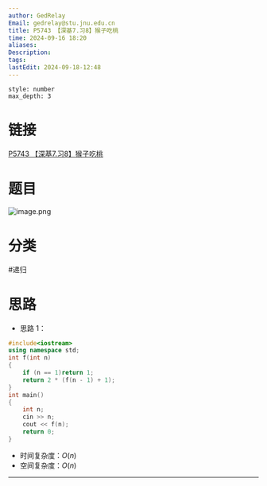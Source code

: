 ```yaml
---
author: GedRelay
Email: gedrelay@stu.jnu.edu.cn
title: P5743 【深基7.习8】猴子吃桃
time: 2024-09-16 18:20
aliases: 
Description: 
tags: 
lastEdit: 2024-09-18-12:48
---
```


```toc
style: number
max_depth: 3
```

# 链接
[P5743 【深基7.习8】猴子吃桃](https://www.luogu.com.cn/problem/P5743) 

# 题目
![image.png](https://ged-pic-bed.oss-cn-guangzhou.aliyuncs.com/img/202409161820313.png)


# 分类
#递归 

# 思路
- 思路 1：


```cpp
#include<iostream>
using namespace std;
int f(int n)
{
	if (n == 1)return 1;
	return 2 * (f(n - 1) + 1);
}
int main()
{
	int n;
	cin >> n;
	cout << f(n);
	return 0;
}
```


- 时间复杂度：${O\left( n \right)  }$ 
- 空间复杂度：${O\left( n \right)  }$ 


---


